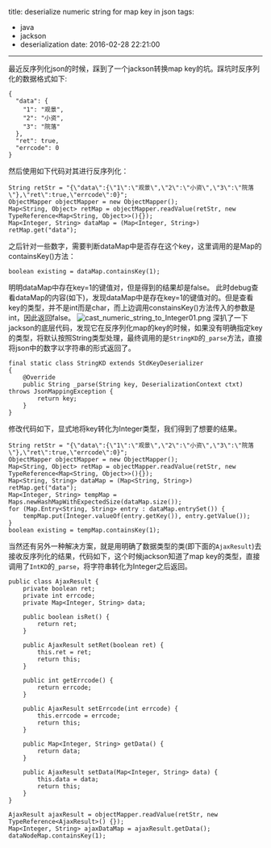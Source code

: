 title: deserialize numeric string for map key in json
tags:
  - java
  - jackson
  - deserialization
date: 2016-02-28 22:21:00
---

最近反序列化json的时候，踩到了一个jackson转换map key的坑。踩坑时反序列化的数据格式如下:
```
{
  "data": {
    "1": "观景",
    "2": "小资",
    "3": "院落"
  },
  "ret": true,
  "errcode": 0
}
```
然后使用如下代码对其进行反序列化：
```
String retStr = "{\"data\":{\"1\":\"观景\",\"2\":\"小资\",\"3\":\"院落\"},\"ret\":true,\"errcode\":0}";
ObjectMapper objectMapper = new ObjectMapper();
Map<String, Object> retMap = objectMapper.readValue(retStr, new TypeReference<Map<String, Object>>(){});
Map<Integer, String> dataMap = (Map<Integer, String>) retMap.get("data");
```
之后针对一些数字，需要判断dataMap中是否存在这个key，这里调用的是Map的containsKey()方法：
```
boolean existing = dataMap.containsKey(1);
```
明明dataMap中存在key=1的键值对，但是得到的结果却是false。
此时debug查看dataMap的内容(如下)，发现dataMap中是存在key=1的键值对的。但是查看key的类型，并不是int而是char，而上边调用constainsKey()方法传入的参数是int，因此返回false。
![cast_numeric_string_to_Integer01.png](/blog/2016/02/28/deserialize-numeric-string-for-map-key-in-json/image01.png)
深扒了一下jackson的底层代码，发现它在反序列化map的key的时候，如果没有明确指定key的类型，将默认按照String类型处理，最终调用的是<code>StringKD</code>的<code>_parse</code>方法，直接将json中的数字以字符串的形式返回了。
```
final static class StringKD extends StdKeyDeserializer
{
    @Override
    public String _parse(String key, DeserializationContext ctxt) throws JsonMappingException {
        return key;
    }
}    
```
修改代码如下，显式地将key转化为Integer类型，我们得到了想要的结果。
```
String retStr = "{\"data\":{\"1\":\"观景\",\"2\":\"小资\",\"3\":\"院落\"},\"ret\":true,\"errcode\":0}";
ObjectMapper objectMapper = new ObjectMapper();
Map<String, Object> retMap = objectMapper.readValue(retStr, new TypeReference<Map<String, Object>>(){});
Map<String, String> dataMap = (Map<String, String>) retMap.get("data");
Map<Integer, String> tempMap = Maps.newHashMapWithExpectedSize(dataMap.size());
for (Map.Entry<String, String> entry : dataMap.entrySet()) {
    tempMap.put(Integer.valueOf(entry.getKey()), entry.getValue());
}
boolean existing = tempMap.containsKey(1);
```
当然还有另外一种解决方案，就是用明确了数据类型的类(即下面的<code>AjaxResult</code>)去接收反序列化的结果，代码如下，这个时候jackson知道了map key的类型，直接调用了<code>IntKD</code>的<code>_parse</code>，将字符串转化为Integer之后返回。
```
public class AjaxResult {
    private boolean ret;
    private int errcode;
    private Map<Integer, String> data;

    public boolean isRet() {
        return ret;
    }

    public AjaxResult setRet(boolean ret) {
        this.ret = ret;
        return this;
    }

    public int getErrcode() {
        return errcode;
    }

    public AjaxResult setErrcode(int errcode) {
        this.errcode = errcode;
        return this;
    }

    public Map<Integer, String> getData() {
        return data;
    }

    public AjaxResult setData(Map<Integer, String> data) {
        this.data = data;
        return this;
    }
}
```

```
AjaxResult ajaxResult = objectMapper.readValue(retStr, new TypeReference<AjaxResult>() {});
Map<Integer, String> ajaxDataMap = ajaxResult.getData();
dataNodeMap.containsKey(1);
```
